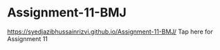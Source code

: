 # Assignment-11-BMJ
https://syedjazibhussainrizvi.github.io/Assignment-11-BMJ/ Tap here for Assignment 11
